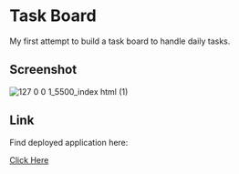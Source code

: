 # Task Board

My first attempt to build a task board to handle daily tasks.

## Screenshot

![127 0 0 1_5500_index html (1)](https://github.com/dwalley606/api-challenge/assets/127894209/eac60d6e-bfb2-46e8-96e3-452e82bbd0cc)


## Link

Find deployed application here:

[Click Here](https://dwalley606.github.io/api-challenge/)
